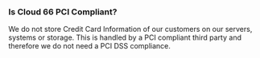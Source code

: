 <!-- usedin: [ _general/Introduction/pci-compliance-v1.md] -->


### Is Cloud 66 PCI Compliant?
We do not store Credit Card Information of our customers on our servers, systems or storage. This is handled by a PCI compliant third party and therefore we do not need a PCI DSS compliance.

